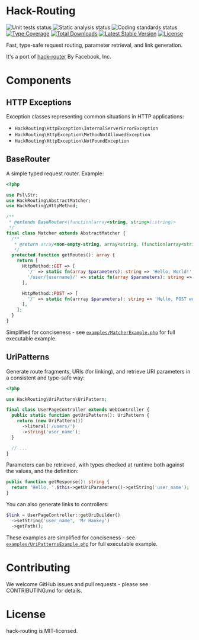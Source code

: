 Hack-Routing
===========

![Unit tests status](https://github.com/azjezz/hack-routing/workflows/unit%20tests/badge.svg)
![Static analysis status](https://github.com/azjezz/hack-routing/workflows/static%20analysis/badge.svg)
![Coding standards status](https://github.com/azjezz/hack-routing/workflows/coding%20standards/badge.svg)
[![Type Coverage](https://shepherd.dev/github/azjezz/hack-routing/coverage.svg)](https://shepherd.dev/github/azjezz/hack-routing)
[![Total Downloads](https://poser.pugx.org/azjezz/hack-routing/d/total.svg)](https://packagist.org/packages/azjezz/hack-routing)
[![Latest Stable Version](https://poser.pugx.org/azjezz/hack-routing/v/stable.svg)](https://packagist.org/packages/azjezz/hack-routing)
[![License](https://poser.pugx.org/azjezz/hack-routing/license.svg)](https://packagist.org/packages/azjezz/hack-routing)

Fast, type-safe request routing, parameter retrieval, and link generation.

It's a port of [hack-router](https://github.com/hhvm/hack-router) By Facebook, Inc.

Components
==========

HTTP Exceptions
---------------

Exception classes representing common situations in HTTP applications:

- `HackRouting\HttpException\InternalServerErrorException`
- `HackRouting\HttpException\MethodNotAllowedException`
- `HackRouting\HttpException\NotFoundException`

BaseRouter
----------

A simple typed request router. Example:

```php
<?php

use Psl\Str;
use HackRouting\AbstractMatcher;
use HackRouting\HttpMethod;

/**
 * @extends BaseRouter<(function(array<string, string>):string)>
 */
final class Matcher extends AbstractMatcher {
  /**
   * @return array<non-empty-string, array<string, (function(array<string, string>):string)>>
   */
  protected function getRoutes(): array {
    return [
      HttpMethod::GET => [
        '/' => static fn(array $parameters): string => 'Hello, World!',
        '/user/{username}/' => static fn(array $parameters): string => Str\format('Hello, %s!', $parameters['username']),
      ],

      HttpMethod::POST => [
        '/' => static fn(arrray $parameters): string => 'Hello, POST world',
      ],
    ];
  }
}
```

Simplified for conciseness - see [`examples/MatcherExample.php`](examples/MatcherExample.php) for full executable
example.

UriPatterns
-----------

Generate route fragments, URIs (for linking), and retrieve URI parameters in a consistent and type-safe way:

```php
<?php

use HackRouting\UriPattern\UriPattern;

final class UserPageController extends WebController {
  public static function getUriPattern(): UriPattern {
    return (new UriPattern())
      ->literal('/users/')
      ->string('user_name');
  }

  // ...
}
```

Parameters can be retrieved, with types checked at runtime both against the values, and the definition:

```php
public function getResponse(): string {
  return 'Hello, '.$this->getUriParameters()->getString('user_name');
}
```

You can also generate links to controllers:

```php
$link = UserPageController::getUriBuilder()
  ->setString('user_name', 'Mr Hankey')
  ->getPath();
```

These examples are simplified for conciseness - see [`examples/UriPatternsExample.php`](examples/UriPatternsExample.php)
for full executable example.

Contributing
============

We welcome GitHub issues and pull requests - please see CONTRIBUTING.md for details.

License
=======

hack-routing is MIT-licensed.
